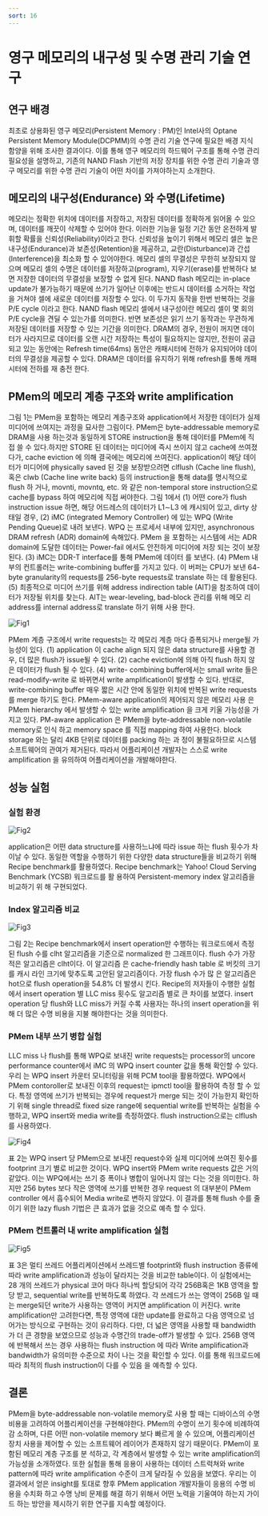 ```yaml
---
sort: 16
---
```


# 영구 메모리의 내구성 및 수명 관리 기술 연구

## 연구 배경

최초로 상용화된 영구 메모리(Persistent Memory : PM)인 Intel사의 Optane Persistent Memory Module(DCPMM)의 수명 관리 기술 연구에 필요한 배경 지식 함양을 위해 조사한 결과이다. 이를 통해 영구 메모리의 하드웨어 구조를 통해 수명 관리 필요성을 설명하고, 기존의 NAND Flash 기반의 저장 장치를 위한 수명 관리 기술과 영구 메모리를 위한 수명 관리 기술이 어떤 차이를 가져야하는지 소개한다.

## 메모리의 내구성(Endurance) 와 수명(Lifetime)

메모리는 정확한 위치에 데이터를 저장하고, 저장된 데이터를 정확하게 읽어올 수 있으며, 데이터를 깨끗이 삭제할 수 있어야 한다. 이러한 기능을 일정 기간 동안 온전하게 발휘할 확률을 신뢰성(Reliability)이라고 한다. 신뢰성을 높이기 위해서 메모리 셀은 높은 내구성(Endurance)과 보존성(Retention)을 제공하고, 교란(Disturbance)과 간섭(Interference)을 최소화 할 수 있어야한다. 
메모리 셀의 무결성은 무한히 보장되지 않으며 메모리 셀의 수명은 데이터를 저장하고(program), 지우기(erase)를 반복하다 보면 저장한 데이터의 무결성을 보장할 수 없게 된다. NAND flash 메모리는 in-place update가 불가능하기 때문에 쓰기가 일어난 이후에는 반드시 데이터를 소거하는 작업을 거쳐야 셀에 새로운 데이터를 저장할 수 있다. 이 두가지 동작을 한번 반복하는 것을 P/E cycle 이라고 한다. NAND flash 메모리 셀에서 내구성이란 메모리 셀이 몇 회의 P/E cycle을 견딜 수 있는가를 의미한다. 
반면 보존성은 읽기 쓰기 동작과는 무관하게 저장된 데이터를 저장할 수 있는 기간을 의미한다. DRAM의 경우, 전원이 꺼지면 데이터가 사라지므로 데이터를 오랜 시간 저장하는 특성이 필요하지는 않지만, 전원이 공급되고 있는 동안에는 Refresh time(64ms) 동안은 캐패시터에 전하가 유지되어야 데이터의 무결성을 제공할 수 있다. DRAM은 데이터를 유지하기 위해 refresh를 통해 캐패시터에 전하를 재 충전 한다.

## PMem의 메모리 계층 구조와 write amplification

그림 1는 PMem을 포함하는 메모리 계층구조와 application에서 저장한 데이터가 실제 미디어에 쓰여지는 과정을 묘사한 그림이다. PMem은 byte-addressable memory로 DRAM을 사용 하는것과 동일하게 STORE instruction을 통해 데이터를 PMem에 직접 쓸 수 있다.하지만 STORE 된 데이터는 미디어에 즉시 쓰이지 않고 cache에 쓰여졌다가, cache eviction 에 의해 결국에는 메모리에 쓰여진다. application이 해당 데이터가 미디어에 physically saved 된 것을 보장받으려면 clflush (Cache line flush), 혹은 clwb (Cache line write back) 등의 instruction을 통해 data를 명시적으로 flush 하 거나, movnti, movntq, etc. 와 같은 non-temporal store instruction으로 cache를 bypass 하여 메모리에 직접 써야한다.
그림 1에서 (1) 어떤 core가 flush instruction issue 하면, 해당 어드레스의 데이터가 L1∼L3 에 캐시되어 있고, dirty 상태일 경우, (2) iMC (integrated Memory Controller) 에 있는 WPQ (Write Pending Queue)로 내려 보낸다. WPQ 는 프로세서 내부에 있지만, asynchronous DRAM refresh (ADR) domain에 속해있다. PMem 을 포함하는 시스템에 서는 ADR domain에 도달한 데이터는 Power-fail 에서도 안전하게 미디어에 저장 되는 것이 보장된다.
(3) iMC는 DDR-T interface를 통해 PMem에 데이터 를 보낸다. (4) PMem 내부의 컨트롤러는 write-combining buffer를 가지고 있다. 이 버퍼는 CPU가 보낸 64-byte granularity의 requests를 256-byte requests로 translate 하는 데 활용된다. (5) 최종적으로 미디어 쓰기를 위해 address indirection table (AIT)을 참조하여 데이터가 저장될 위치를 찾는다. AIT는 wear-leveling, bad-block 관리를 위해 메모 리 address를 internal address로 translate 하기 위해 사용 한다.

![Fig1](/Data/images/02/02-16-01.png)

PMem 계층 구조에서 write requests는 각 메모리 계층 마다 증폭되거나 merge될 가능성이 있다. (1) application 이 cache align 되지 않은 data structure를 사용할 경우, 더 많은 flush가 issue될 수 있다. (2) cache eviction에 의해 아직 flush 하지 않은 데이터가 flush 될 수 있다. (4) write- combining buffer에서는 small write 들은 read-modify-write 로 바뀌면서 write amplification이 발생할 수 있다. 반대로, write-combining buffer 매우 짧은 시간 안에 동일한 위치에 반복된 write requests를 merge 하기도 한다.
PMem-aware application의 제어되지 않은 메모리 사용 은 PMem hierarchy 에서 발생할 수 있는 write amplification 을 크게 키울 가능성을 가지고 있다. PM-aware application 은 PMem을 byte-addressable non-volatile memory로 인식 하고 memory space 를 직접 mapping 하여 사용한다. block storage 와는 달리 4KB 단위로 데이터를 packing 하는 과 정이 불필요하므로 시스템 소프트웨어의 관여가 제거된다. 따라서 어플리케이션 개발자는 스스로 write amplification 을 유의하여 어플리케이션을 개발해야한다.

## 성능 실험

### 실험 환경

![Fig2](/Data/images/02/02-16-02.png)

application은 어떤 data structure를 사용하느냐에 따라 issue 하는 flush 횟수가 차이날 수 있다. 동일한 역할을 수행하기 위한 다양한 data structure들을 비교하기 위해 Recipe benchmark를 활용하였다. Recipe benchmark는 Yahoo! Cloud Serving Benchmark (YCSB) 워크로드를 활 용하여 Persistent-memory index 알고리즘을 비교하기 위 해 구현되었다. 

### Index 알고리즘 비교

![Fig3](/Data/images/02/02-16-03.png)

그림 2는 Recipe benchmark에서 insert operation만 수행하는 워크로드에서 측정된 flush 수를 clht 알고리즘을 기준으로 normalized 한 그래프이다. flush 수가 가장 적은 알고리즘은 clht이다. 이 알고리즘 은 cache-friendly hash table 로 버킷의 크기를 캐시 라인 크기에 맞추도록 고안된 알고리즘이다. 가장 flush 수가 많 은 알고리즘은 hot으로 flush operation을 54.8% 더 발생시 킨다. Recipe의 저자들이 수행한 실험에서 insert operation 별 LLC miss 횟수도 알고리즘 별로 큰 차이를 보였다. insert operation 당 flush와 LLC miss가 커질 수록 사용자는 하나의 insert operation을 위해 더 많은 수명 비용을 지불 해야한다는 것을 의미한다.

### PMem 내부 쓰기 병합 실험

LLC miss 나 flush를 통해 WPQ로 보내진 write requests는 processor의 uncore performance counter에서 iMC 의 WPQ insert counter 값을 통해 확인할 수 있다. 우리 는 WPQ insert 카운터 모니터링을 위해 PCM tool을 활용하였다. WPQ에서 PMem contoroller로 보내진 이후의 request는 ipmctl tool을 활용하여 측정 할 수 있다.
특정 영역에 쓰기가 반복되는 경우에 request가 merge 되는 것이 가능한지 확인하기 위해 single thread로 fixed size range에 sequential write를 반복하는 실험을 수행하고, WPQ insert와 media write를 측정하였다. flush instruction으로는 clflush를 사용하였다. 

![Fig4](/Data/images/02/02-16-04.png)

표 2는 WPQ insert 당 PMem으로 보내진 request수와 실제 미디어에 쓰여진 횟수를 footprint 크기 별로 비교한 것이다. WPQ insert와 PMem write requests 값은 거의 같았다. 이는 WPQ에서는 쓰기 증 폭이나 병합이 일어나지 않는 다는 것을 의미한다. 하지만 256 bytes 보다 작은 영역에 쓰기를 반복한 경우 request 의 대부분이 PMem controller 에서 흡수되어 Media write로 변하지 않았다. 이 결과를 통해 flush 수를 줄이기 위한 lazy flush 기법은 큰 효과가 없을 것으로 예측 할 수 있다.


### PMem 컨트롤러 내 write amplification 실험

![Fig5](/Data/images/02/02-16-05.png)

표 3은 멀티 쓰레드 어플리케이션에서 쓰레드별 footprint와 flush instruction 종류에 따라 write amplification과 성능이 달라지는 것을 비교한 table이다. 이 실험에서는 28 개의 쓰레드가 physical 코어 마다 하나씩 할당되어 각각 256B혹은 1KB 영역을 할당 받고, sequential write를 반복하도록 하였다. 각 쓰레드가 쓰는 영역이 256B 일 때는 merge되던 write가 사용하는 영역이 커지면 amplification 이 커진다. write amplification만 고려한다면, 특정 영역에 대한 update를 완료하고 다음 영역으로 넘어가는 방식으로 구현하는 것이 유리하다. 다만, 더 넓은 영역을 사용할 때 bandwidth가 더 큰 경향을 보였으므로 성능과 수명간의 trade-off가 발생할 수 있다. 
256B 영역에 반복해서 쓰는 경우 사용하는 flush instruction 에 따라 Write amplification과 bandwidth가 유의미한 수준으로 차이 나는 것을 확인할 수 있다. 이를 통해 워크로드에 따라 최적의 flush instruction이 다를 수 있음 을 예측할 수 있다.

## 결론

PMem을 byte-addressable non-volatile memory로 사용 할 때는 디바이스의 수명 비용을 고려하여 어플리케이션을 구현해야한다. PMem의 수명이 쓰기 횟수에 비례하여 감 소하며, 다른 어떤 non-volatile memory 보다 빠르게 쓸 수 있으며, 어플리케이션 장치 사용을 제어할 수 있는 소프트웨어 레이어가 존재하지 않기 때문이다.
PMem이 포함된 메모리 계층 구조를 분 석하고, 각 계층에서 발생할 수 있는 write amplification의 가능성을 소개하였다. 또한 실험을 통해 응용이 사용하는 데이터 스트럭쳐와 write pattern에 따라 write amplification 수준이 크게 달라질 수 있음을 보였다. 우리는 이 결과에서 얻은 insight를 토대로 향후 PMem application 개발자들이 응용의 수명 비용을 수치화 하고 수명 낭비 문제를 해결 하기 위해서 어떤 노력을 기울여야 하는지 가이드 하는 방안을 제시하기 위한 연구를 지속할 예정이다.
